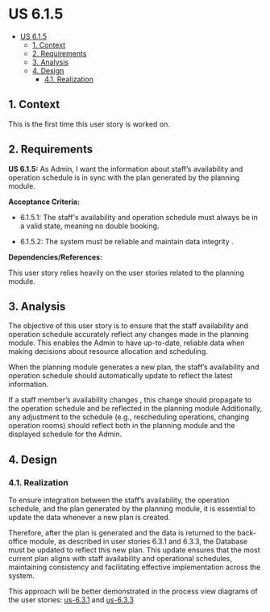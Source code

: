 # US 6.1.5

<!-- TOC -->
- [US 6.1.5](#us-615)
  - [1. Context](#1-context)
  - [2. Requirements](#2-requirements)
  - [3. Analysis](#3-analysis)
  - [4. Design](#4-design)
    - [4.1. Realization](#41-realization)
<!-- TOC -->


## 1. Context

This is the first time this user story is worked on.

## 2. Requirements

**US 6.1.5:** As Admin, I want the information about staff’s availability and operation schedule is in sync with the plan generated by the planning module.

**Acceptance Criteria:**

- 6.1.5.1: The staff's availability and operation schedule must always be in a valid state, meaning no double booking.

- 6.1.5.2: The system must be reliable and maintain data integrity .

**Dependencies/References:**

This user story relies heavily on the user stories related to the planning module.

## 3. Analysis

The objective of this user story is to ensure that the staff availability and operation schedule accurately reflect any changes made in the planning module. This enables the Admin to have up-to-date, reliable data when making decisions about resource allocation and scheduling.

When the planning module generates a new plan, the staff’s availability and operation schedule should automatically update to reflect the latest information.

If a staff member’s availability changes , this change should propagate to the operation schedule and be reflected in the planning module Additionally, any adjustment to the schedule (e.g., rescheduling operations, changing operation rooms) should reflect both in the planning module and the displayed schedule for the Admin.

## 4. Design

### 4.1. Realization

To ensure integration between the staff’s availability, the operation schedule, and the plan generated by the planning module, it is essential to update the data whenever a new plan is created.

Therefore, after the plan is generated and the data is returned to the back-office module, as described in user stories 6.3.1 and 6.3.3, the Database must be updated to reflect this new plan. This update ensures that the most current plan aligns with staff availability and operational schedules, maintaining consistency and facilitating effective implementation across the system.

This approach will be better demonstrated in the process view diagrams of the user stories: [us-6.3.1](../../us-6.3.1/readme.md) and [us-6.3.3](../../us-6.3.3/readme.md)
